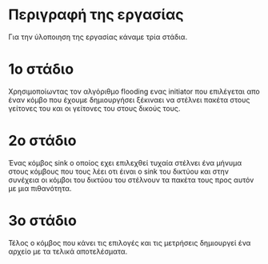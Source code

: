 # Περιγραφή της εργασίας
Για την ύλοποιηση της εργασίας κάναμε τρία στάδια.

# 1ο στάδιο
Χρησιμοποίωντας τον αλγόριθμο flooding ενας initiator που επιλέγεται απο έναν κόμβο που έχουμε δημιουργήσει ξέκιναει να στέλνει πακέτα στους γείτονες του και οι γείτονες του στους δικούς τους.

# 2ο στάδιο 
Ένας κόμβος sink ο οποίος εχει επιλεχθεί τυχαία στέλνει ένα μήνυμα στους κόμβους που τους λέει οτι έιναι ο sink του δικτύου και στην συνέχεια οι κόμβοι του δικτύου του στέλνουν τα πακέτα τους προς αυτόν με μια πιθανότητα.

# 3ο στάδιο
Τέλος ο κόμβος που κάνει τις επιλογές και τις μετρήσεις δημιουργεί ένα αρχείο με τα τελικά αποτελέσματα.
